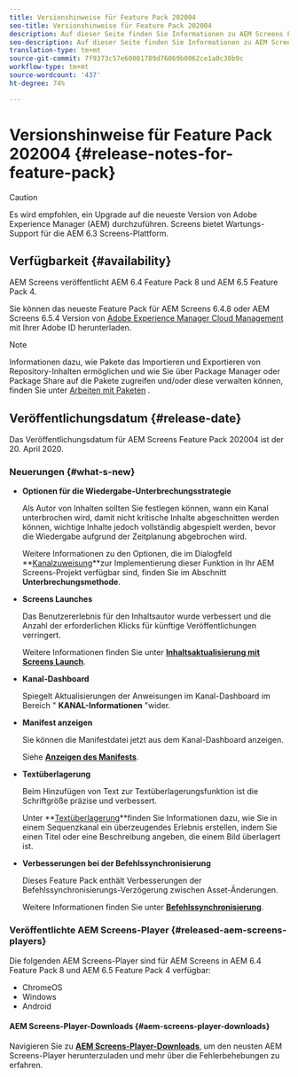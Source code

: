 ```yaml
---
title: Versionshinweise für Feature Pack 202004
seo-title: Versionshinweise für Feature Pack 202004
description: Auf dieser Seite finden Sie Informationen zu AEM Screens Feature Pack 202004, das am 20. April 2020 veröffentlicht wurde.
seo-description: Auf dieser Seite finden Sie Informationen zu AEM Screens Feature Pack 202004, das am 20. April 2020 veröffentlicht wurde.
translation-type: tm+mt
source-git-commit: 7f9373c57e60081789d76069b0062ce1a0c30b9c
workflow-type: tm+mt
source-wordcount: '437'
ht-degree: 74%

---
```



# Versionshinweise für Feature Pack 202004 {#release-notes-for-feature-pack}

>[!CAUTION]
>
>Es wird empfohlen, ein Upgrade auf die neueste Version von Adobe Experience Manager (AEM) durchzuführen. Screens bietet Wartungs-Support für die AEM 6.3 Screens-Plattform.

## Verfügbarkeit {#availability}

AEM Screens veröffentlicht AEM 6.4 Feature Pack 8 und AEM 6.5 Feature Pack 4.

Sie können das neueste Feature Pack für AEM Screens 6.4.8 oder AEM Screens 6.5.4 Version von [Adobe Experience Manager Cloud Management](https://www.adobeaemcloud.com/content/packageshare/tools/login.html?resource=%2Fcontent%2Fmarketplace%2FmarketplaceProxy.html%3FpackagePath%3D%2Fcontent%2Fcompanies%2Fprivate%2Fsanjeev-adobe%2Fpackages%2FAEM%2520Screens%25206.5%2520FP4%2Fcq-6.5.0-featurepack-screens&amp;$$login$$=%24%24login%24%24) mit Ihrer Adobe ID herunterladen.

>[!NOTE]
>Informationen dazu, wie Pakete das Importieren und Exportieren von Repository-Inhalten ermöglichen und wie Sie über Package Manager oder Package Share auf die Pakete zugreifen und/oder diese verwalten können, finden Sie unter [Arbeiten mit Paketen](https://docs.adobe.com/help/en/experience-manager-65/administering/contentmanagement/package-manager.html) .


## Veröffentlichungsdatum {#release-date}

Das Veröffentlichungsdatum für AEM Screens Feature Pack 202004 ist der 20. April 2020.

### Neuerungen {#what-s-new}

* **Optionen für die Wiedergabe-Unterbrechungsstrategie**

   Als Autor von Inhalten sollten Sie festlegen können, wann ein Kanal unterbrochen wird, damit nicht kritische Inhalte abgeschnitten werden können, wichtige Inhalte jedoch vollständig abgespielt werden, bevor die Wiedergabe aufgrund der Zeitplanung abgebrochen wird.

   Weitere Informationen zu den Optionen, die im Dialogfeld **[Kanalzuweisung](/help/user-guide/channel-assignment.md#interruption-method-channel)**zur Implementierung dieser Funktion in Ihr AEM Screens-Projekt verfügbar sind, finden Sie im Abschnitt **Unterbrechungsmethode**.

* **Screens Launches**

   Das Benutzererlebnis für den Inhaltsautor wurde verbessert und die Anzahl der erforderlichen Klicks für künftige Veröffentlichungen verringert.

   Weitere Informationen finden Sie unter **[Inhaltsaktualisierung mit Screens Launch](launches.md)**.

* **Kanal-Dashboard**

   Spiegelt Aktualisierungen der Anweisungen im Kanal-Dashboard im Bereich &quot; **KANAL-Informationen** &quot;wider.


* **Manifest anzeigen**

   Sie können die Manifestdatei jetzt aus dem Kanal-Dashboard anzeigen.

   Siehe **[Anzeigen des Manifests](/help/user-guide/managing-channels.md#view-manifest)**.

* **Textüberlagerung**

   Beim Hinzufügen von Text zur Textüberlagerungsfunktion ist die Schriftgröße präzise und verbessert.

   Unter **[Textüberlagerung](text-overlay.md)**finden Sie Informationen dazu, wie Sie in einem Sequenzkanal ein überzeugendes Erlebnis erstellen, indem Sie einen Titel oder eine Beschreibung angeben, die einem Bild überlagert ist.

* **Verbesserungen bei der Befehlssynchronisierung**

   Dieses Feature Pack enthält Verbesserungen der Befehlssynchronisierungs-Verzögerung zwischen Asset-Änderungen.

   Weitere Informationen finden Sie unter **[Befehlssynchronisierung](using-command-sync.md)**.

### Veröffentlichte AEM Screens-Player {#released-aem-screens-players}

Die folgenden AEM Screens-Player sind für AEM Screens in AEM 6.4 Feature Pack 8 und AEM 6.5 Feature Pack 4 verfügbar:

* ChromeOS
* Windows
* Android

#### AEM Screens-Player-Downloads {#aem-screens-player-downloads}

Navigieren Sie zu **[AEM Screens-Player-Downloads](https://download.macromedia.com/screens/)**, um den neusten AEM Screens-Player herunterzuladen und mehr über die Fehlerbehebungen zu erfahren.

